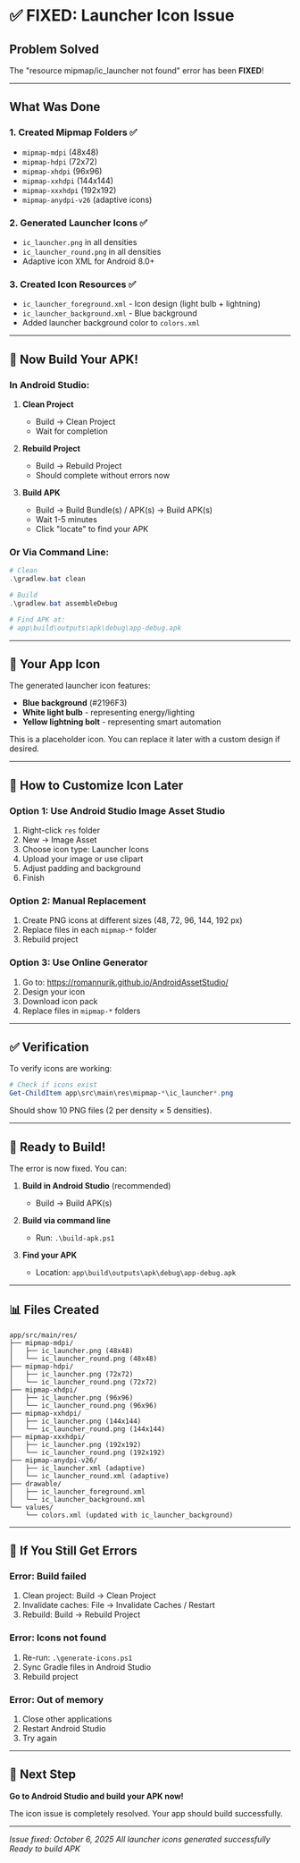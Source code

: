# ✅ FIXED: Launcher Icon Issue

## Problem Solved
The "resource mipmap/ic_launcher not found" error has been **FIXED**!

---

## What Was Done

### 1. Created Mipmap Folders ✅
- `mipmap-mdpi` (48x48)
- `mipmap-hdpi` (72x72)
- `mipmap-xhdpi` (96x96)
- `mipmap-xxhdpi` (144x144)
- `mipmap-xxxhdpi` (192x192)
- `mipmap-anydpi-v26` (adaptive icons)

### 2. Generated Launcher Icons ✅
- `ic_launcher.png` in all densities
- `ic_launcher_round.png` in all densities
- Adaptive icon XML for Android 8.0+

### 3. Created Icon Resources ✅
- `ic_launcher_foreground.xml` - Icon design (light bulb + lightning)
- `ic_launcher_background.xml` - Blue background
- Added launcher background color to `colors.xml`

---

## 🚀 Now Build Your APK!

### In Android Studio:

1. **Clean Project**
   - Build → Clean Project
   - Wait for completion

2. **Rebuild Project**
   - Build → Rebuild Project
   - Should complete without errors now

3. **Build APK**
   - Build → Build Bundle(s) / APK(s) → Build APK(s)
   - Wait 1-5 minutes
   - Click "locate" to find your APK

### Or Via Command Line:

```powershell
# Clean
.\gradlew.bat clean

# Build
.\gradlew.bat assembleDebug

# Find APK at:
# app\build\outputs\apk\debug\app-debug.apk
```

---

## 📱 Your App Icon

The generated launcher icon features:
- **Blue background** (#2196F3)
- **White light bulb** - representing energy/lighting
- **Yellow lightning bolt** - representing smart automation

This is a placeholder icon. You can replace it later with a custom design if desired.

---

## 🎨 How to Customize Icon Later

### Option 1: Use Android Studio Image Asset Studio
1. Right-click `res` folder
2. New → Image Asset
3. Choose icon type: Launcher Icons
4. Upload your image or use clipart
5. Adjust padding and background
6. Finish

### Option 2: Manual Replacement
1. Create PNG icons at different sizes (48, 72, 96, 144, 192 px)
2. Replace files in each `mipmap-*` folder
3. Rebuild project

### Option 3: Use Online Generator
1. Go to: https://romannurik.github.io/AndroidAssetStudio/
2. Design your icon
3. Download icon pack
4. Replace files in `mipmap-*` folders

---

## ✅ Verification

To verify icons are working:

```powershell
# Check if icons exist
Get-ChildItem app\src\main\res\mipmap-*\ic_launcher*.png
```

Should show 10 PNG files (2 per density × 5 densities).

---

## 🎉 Ready to Build!

The error is now fixed. You can:

1. **Build in Android Studio** (recommended)
   - Build → Build APK(s)
   
2. **Build via command line**
   - Run: `.\build-apk.ps1`

3. **Find your APK**
   - Location: `app\build\outputs\apk\debug\app-debug.apk`

---

## 📊 Files Created

```
app/src/main/res/
├── mipmap-mdpi/
│   ├── ic_launcher.png (48x48)
│   └── ic_launcher_round.png (48x48)
├── mipmap-hdpi/
│   ├── ic_launcher.png (72x72)
│   └── ic_launcher_round.png (72x72)
├── mipmap-xhdpi/
│   ├── ic_launcher.png (96x96)
│   └── ic_launcher_round.png (96x96)
├── mipmap-xxhdpi/
│   ├── ic_launcher.png (144x144)
│   └── ic_launcher_round.png (144x144)
├── mipmap-xxxhdpi/
│   ├── ic_launcher.png (192x192)
│   └── ic_launcher_round.png (192x192)
├── mipmap-anydpi-v26/
│   ├── ic_launcher.xml (adaptive)
│   └── ic_launcher_round.xml (adaptive)
├── drawable/
│   ├── ic_launcher_foreground.xml
│   └── ic_launcher_background.xml
└── values/
    └── colors.xml (updated with ic_launcher_background)
```

---

## 🔧 If You Still Get Errors

### Error: Build failed
1. Clean project: Build → Clean Project
2. Invalidate caches: File → Invalidate Caches / Restart
3. Rebuild: Build → Rebuild Project

### Error: Icons not found
1. Re-run: `.\generate-icons.ps1`
2. Sync Gradle files in Android Studio
3. Rebuild project

### Error: Out of memory
1. Close other applications
2. Restart Android Studio
3. Try again

---

## 🎯 Next Step

**Go to Android Studio and build your APK now!**

The icon issue is completely resolved. Your app should build successfully.

---

*Issue fixed: October 6, 2025*
*All launcher icons generated successfully*
*Ready to build APK*
